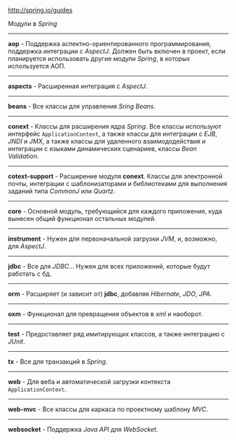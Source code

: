 http://spring.io/guides

Модули в *Spring*

---

**aop** - Поддержка аспектно-ориентированного программирования, поддержка интеграции с *AspectJ*. Должен быть включен в
проект, если планируется использовать другие модули *Spring*, в которых используется АОП.

---

**aspects** - Расширенная интеграция с *AspectJ*. 

---

**beans** - Все классы для управления *Sring Beans*. 

---

**conext** - Классы для расширения ядра *Spring*. Все классы используют интерфейс `ApplicationContext`, а также классы 
для интеграции с *EJB*, *JNDI* и *JMX*, а также классы для удаленного взаимододействия и интеграции с языками 
динамических сценариев, классы *Bean Validation*.

---

**cotext-support** - Расширение модуля **conext**. Классы для электронной почты, интеграции с шаблонизаторами и 
библиотеками для выполнения заданий типа _CommonJ_ или _Quartz_.

---

**core** - Основной модуль, требующийся для каждого приложения, куда вынесен общий функционал остальных модулей.

---

**instrument** - Нужен для первоначальной загрузки _JVM_, и, возможно, для _AspectJ_.

---

**jdbc** - Все для _JDBC_... Нужен для всех приложений, которые будут работать с бд.

---

**orm** - Расширяет (и зависит от) **jdbc**, добавляя _Hibernate_, _JDO_, _JPA_.

---

**oxm** - Функционал для превращения объектов в _xml_ и наоборот.

---

**test** - Предоставляет ряд имитирующих классов, а также интеграцию с _JUnit_.

---

**tx** - Все для транзакций в _Spring_.

---

**web** - Для веба и автоматической загрузки контекста `ApplicationContext`.

---

**web-mvc** - Все классы для каркаса по проектному шаблону _MVC_.

---

**websocket** - Поддержка _Java API_ для _WebSocket_.


